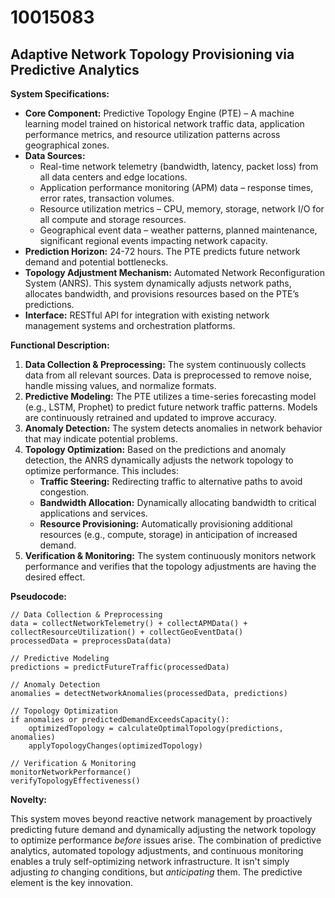 # 10015083

## Adaptive Network Topology Provisioning via Predictive Analytics

**System Specifications:**

*   **Core Component:** Predictive Topology Engine (PTE) – A machine learning model trained on historical network traffic data, application performance metrics, and resource utilization patterns across geographical zones.
*   **Data Sources:**
    *   Real-time network telemetry (bandwidth, latency, packet loss) from all data centers and edge locations.
    *   Application performance monitoring (APM) data – response times, error rates, transaction volumes.
    *   Resource utilization metrics – CPU, memory, storage, network I/O for all compute and storage resources.
    *   Geographical event data – weather patterns, planned maintenance, significant regional events impacting network capacity.
*   **Prediction Horizon:** 24-72 hours. The PTE predicts future network demand and potential bottlenecks.
*   **Topology Adjustment Mechanism:** Automated Network Reconfiguration System (ANRS). This system dynamically adjusts network paths, allocates bandwidth, and provisions resources based on the PTE’s predictions.
*   **Interface:** RESTful API for integration with existing network management systems and orchestration platforms.

**Functional Description:**

1.  **Data Collection & Preprocessing:** The system continuously collects data from all relevant sources. Data is preprocessed to remove noise, handle missing values, and normalize formats.
2.  **Predictive Modeling:** The PTE utilizes a time-series forecasting model (e.g., LSTM, Prophet) to predict future network traffic patterns. Models are continuously retrained and updated to improve accuracy.
3.  **Anomaly Detection:** The system detects anomalies in network behavior that may indicate potential problems.
4.  **Topology Optimization:** Based on the predictions and anomaly detection, the ANRS dynamically adjusts the network topology to optimize performance. This includes:
    *   **Traffic Steering:** Redirecting traffic to alternative paths to avoid congestion.
    *   **Bandwidth Allocation:** Dynamically allocating bandwidth to critical applications and services.
    *   **Resource Provisioning:** Automatically provisioning additional resources (e.g., compute, storage) in anticipation of increased demand.
5.  **Verification & Monitoring:** The system continuously monitors network performance and verifies that the topology adjustments are having the desired effect.

**Pseudocode:**

```
// Data Collection & Preprocessing
data = collectNetworkTelemetry() + collectAPMData() + collectResourceUtilization() + collectGeoEventData()
processedData = preprocessData(data)

// Predictive Modeling
predictions = predictFutureTraffic(processedData)

// Anomaly Detection
anomalies = detectNetworkAnomalies(processedData, predictions)

// Topology Optimization
if anomalies or predictedDemandExceedsCapacity():
    optimizedTopology = calculateOptimalTopology(predictions, anomalies)
    applyTopologyChanges(optimizedTopology)

// Verification & Monitoring
monitorNetworkPerformance()
verifyTopologyEffectiveness()
```

**Novelty:**

This system moves beyond reactive network management by proactively predicting future demand and dynamically adjusting the network topology to optimize performance *before* issues arise. The combination of predictive analytics, automated topology adjustments, and continuous monitoring enables a truly self-optimizing network infrastructure. It isn't simply adjusting *to* changing conditions, but *anticipating* them. The predictive element is the key innovation.